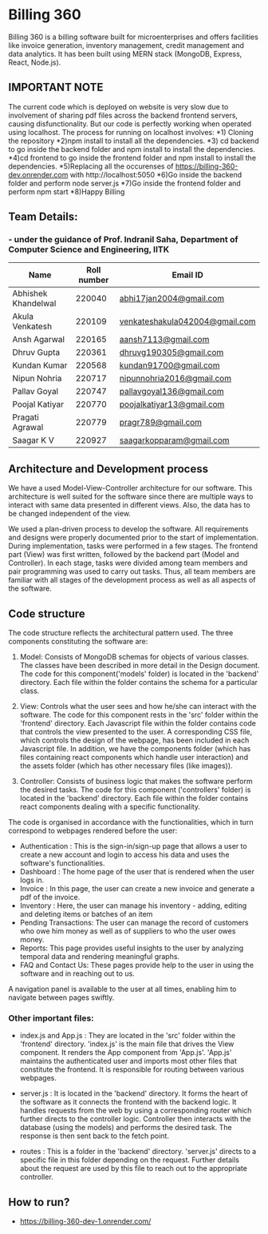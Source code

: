 # Billing 360

Billing 360 is a billing software built for microenterprises and offers facilities like invoice generation, inventory management, credit management and data analytics. It has been built using MERN stack (MongoDB, Express, React, Node.js).

## IMPORTANT NOTE
The current code which is deployed on website is very slow due to involvement of sharing pdf files across the backend frontend servers, causing disfunctionality. But our code is perfectly working when operated using localhost. The process for running on localhost involves:
*1) Cloning the repository
*2)npm install to install all the dependencies.
*3) cd backend to go inside the backend folder and npm install to install the dependencies.
*4)cd frontend to go inside the frontend folder and npm install to install the dependencies.
*5)Replacing all the occurenses of https://billing-360-dev.onrender.com with http://localhost:5050
*6)Go inside the backend folder and perform node server.js
*7)Go inside the frontend folder and perform npm start
*8)Happy Billing
## Team Details:

### - under the guidance of Prof. Indranil Saha, Department of Computer Science and Engineering, IITK

Name                | Roll number | Email ID
--------------------|-------------|-------------------------------
Abhishek Khandelwal | 220040      | abhi17jan2004@gmail.com
Akula Venkatesh     | 220109      | venkateshakula042004@gmail.com
Ansh Agarwal        | 220165      | aansh7113@gmail.com
Dhruv Gupta         | 220361      | dhruvg190305@gmail.com
Kundan Kumar        | 220568      | kundan91700@gmail.com
Nipun Nohria        | 220717      | nipunnohria2016@gmail.com
Pallav Goyal        | 220747      | pallavgoyal136@gmail.com
Poojal Katiyar      | 220770      | poojalkatiyar13@gmail.com
Pragati Agrawal     | 220779      | pragr789@gmail.com
Saagar K V          | 220927      | saagarkopparam@gmail.com

## Architecture and Development process

We have a used Model-View-Controller architecture for our software. This architecture is well suited for the software since there are multiple ways to interact with same data presented in different views. Also, the data has to be changed independent of the view.

We used a plan-driven process to develop the software. All requirements and designs were properly documented prior to the start of implementation. 
During implementation, tasks were performed in a few stages. The frontend part (View) was first written, followed by the backend part (Model and Controller). In each stage, tasks were divided among team members and pair programming was used to carry out tasks. Thus, all team members are familiar with all stages of the development process as well as all aspects of the software.

## Code structure

The code structure reflects the architectural pattern used. The three components constituting the software are:

1. Model: Consists of MongoDB schemas for objects of various classes. The classes have been described in more detail in the Design document. The code for this component('models' folder) is located in the 'backend' directory. Each file within the folder contains the schema for a particular class.

1. View: Controls what the user sees and how he/she can interact with the software. The code for this component rests in the 'src' folder within the 'frontend' directory. Each Javascript file within the folder contains code that controls the view presented to the user. A corresponding CSS file, which controls the design of the webpage, has been included in each Javascript file. In addition, we have the components folder (which has files containing react components which handle user interaction) and the assets folder (which has other necessary files (like images)).

1. Controller: Consists of business logic that makes the software perform the desired tasks. The code for this component ('controllers' folder) is located in the 'backend' directory. Each file within the folder contains react components dealing with a specific functionality. 

The code is organised in accordance with the functionalities, which in turn correspond to webpages rendered before the user:

* Authentication : This is the sign-in/sign-up page that allows a user to create a new account and login to access his data and uses the software's functionalities.
* Dashboard : The home page of the user that is rendered when the user logs in.
* Invoice : In this page, the user can create a new invoice and generate a pdf of the invoice.
* Inventory : Here, the user can manage his inventory - adding, editing and deleting items or batches of an item
* Pending Transactions: The user can manage the record of customers who owe him money as well as of suppliers to who the user owes money.
* Reports: This page provides useful insights to the user by analyzing temporal data and rendering meaningful graphs.
* FAQ and Contact Us: These pages provide help to the user in using the software and in reaching out to us.

A navigation panel is available to the user at all times, enabling him to navigate between pages swiftly.

### Other important files:

* index.js and App.js : They are located in the 'src' folder within the 'frontend' directory. 'index.js' is the main file that drives the View component. It renders the App component from 'App.js'. 'App.js' maintains the authenticated user and imports most other files that constitute the frontend. It is responsible for routing between various webpages.

* server.js : It is located in the 'backend' directory. It forms the heart of the software as it connects the frontend with the backend logic. It handles requests from the web by using a corresponding router which further directs to the controller logic. Controller then interacts with the database (using the models) and performs the desired task. The response is then sent back to the fetch point.

* routes : This is a folder in the 'backend' directory. 'server.js' directs to a specific file in this folder depending on the request. Further details about the request are used by this file to reach out to the appropriate controller.

## How to run?

* https://billing-360-dev-1.onrender.com/
